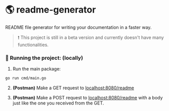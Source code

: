 # 🌎 readme-generator 

README file generator for writing your documentation in a faster way.


> ❗️ This project is still in a beta version and currently doesn't have many functionalities.


### 🚀 Running the project: (locally)
1. Run the main package:
```bash
go run cmd/main.go
```

2. **(Postman)** Make a GET request to [localhost:8080/readme](localhost:8080/readme) 

3. **(Postman)** Make a POST request to [localhost:8080/readme](localhost:8080/readme) with a body just like the one you received from the GET.
